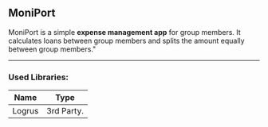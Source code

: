 ## MoniPort

MoniPort is a simple **expense management app** for group members. It calculates loans between group members and splits the amount equally between group members."

---

### Used Libraries:

| Name   | Type       |
| ------ | ---------- |
| Logrus | 3rd Party. |

